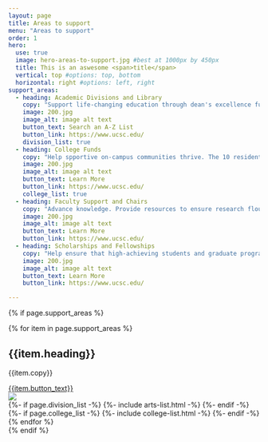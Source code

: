 ```yaml
---
layout: page
title: Areas to support
menu: "Areas to support"
order: 1
hero:
  use: true
  image: hero-areas-to-support.jpg #best at 1000px by 450px
  title: This is an aswesome <span>title</span>
  vertical: top #options: top, bottom
  horizontal: right #options: left, right
support_areas:
  - heading: Academic Divisions and Library
    copy: "Support life-changing education through dean's excellence funds in the division."
    image: 200.jpg
    image_alt: image alt text
    button_text: Search an A-Z List
    button_link: https://www.ucsc.edu/
    division_list: true
  - heading: College Funds
    copy: "Help spportive on-campus communities thrive. The 10 residential colleges provide academic assistance and activities embracing intellectual and social life."
    image: 200.jpg
    image_alt: image alt text
    button_text: Learn More
    button_link: https://www.ucsc.edu/
    college_list: true
  - heading: Faculty Support and Chairs
    copy: "Advance knowledge. Provide resources to ensure research flourishes. Giving to chairs and professorships helps retain and recruit innovative and accomplished scholars."
    image: 200.jpg
    image_alt: image alt text
    button_text: Learn More
    button_link: https://www.ucsc.edu/
  - heading: Scholarships and Fellowships
    copy: "Help ensure that high-achieving students and graduate programs have scholarship and fellowship opportunities"
    image: 200.jpg
    image_alt: image alt text
    button_text: Learn More
    button_link: https://www.ucsc.edu/

---
```

{% if page.support_areas %}
<section class="two-col-grid">
{% for item in page.support_areas %}
    <div class="two-col-grid-cell">
        <div class="cta-container">
            <div class="cta-copy">
                <h2>{{item.heading}}</h2>
                <p>{{item.copy}}</p>
                <a href="{{item.button_link}}" class="yellow-pill">{{item.button_text}}</a>
            </div>
            <img class="cta-image" src="https://picsum.photos/200/200/">
        </div>
        {%- if page.division_list -%} {%- include arts-list.html -%} {%- endif -%}
        {%- if page.college_list -%} {%- include college-list.html -%} {%- endif -%}
    </div>
    <!-- <hr>  -->
    {% endfor %}
</section>
{% endif %}
